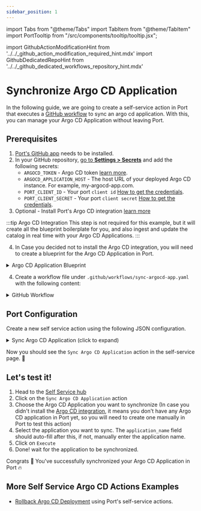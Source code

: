 ```yaml
---
sidebar_position: 1
---
```

import Tabs from "@theme/Tabs"
import TabItem from "@theme/TabItem"
import PortTooltip from "/src/components/tooltip/tooltip.jsx";

import GithubActionModificationHint from '../../\_github_action_modification_required_hint.mdx'
import GithubDedicatedRepoHint from '../../\_github_dedicated_workflows_repository_hint.mdx'

# Synchronize Argo CD Application

In the following guide, we are going to create a self-service action in Port that executes a [GitHub workflow](/create-self-service-experiences/setup-backend/github-workflow/github-workflow.md) to sync an argo cd application. With this, you can manage your Argo CD Application without leaving Port.


## Prerequisites
1. [Port's GitHub app](https://github.com/apps/getport-io) needs to be installed.
2. In your GitHub repository, [go to **Settings > Secrets**](https://docs.github.com/en/actions/security-guides/using-secrets-in-github-actions#creating-secrets-for-a-repository) and add the following secrets:
   - `ARGOCD_TOKEN` - Argo CD token [learn more](https://argo-cd.readthedocs.io/en/stable/developer-guide/api-docs/).
   - `ARGOCD_APPLICATION_HOST` - The host URL of your deployed Argo CD instance. For example, my-argocd-app.com.
   - `PORT_CLIENT_ID` - Your port `client id` [How to get the credentials](https://docs.getport.io/build-your-software-catalog/sync-data-to-catalog/api/#find-your-port-credentials).
   - `PORT_CLIENT_SECRET` - Your port `client secret` [How to get the credentials](https://docs.getport.io/build-your-software-catalog/sync-data-to-catalog/api/#find-your-port-credentials).
3. Optional - Install Port's Argo CD integration [learn more](https://docs.getport.io/build-your-software-catalog/sync-data-to-catalog/argocd/)

:::tip Argo CD Integration
	This step is not required for this example, but it will create all the blueprint boilerplate for you, and also ingest and update the catalog in real time with your Argo CD Applications.
:::

4. In Case you decided not to install the Argo CD integration, you will need to create a blueprint for the Argo CD Application in Port.

<details>
	<summary>Argo CD Application Blueprint</summary>

```json showLineNumbers
  {
    "identifier": "argocdApplication",
    "description": "This blueprint represents an ArgoCD Application",
    "title": "Running Service",
    "icon": "Argo",
    "schema": {
      "properties": {
        "gitRepo": {
          "type": "string",
          "icon": "Git",
          "title": "Repository URL",
          "description": "The URL of the Git repository containing the application source code"
        },
        "gitPath": {
          "type": "string",
          "title": "Path",
          "description": "The path within the Git repository where the application manifests are located"
        },
        "destinationServer": {
          "type": "string",
          "title": "Destination Server",
          "description": "The URL of the target cluster's Kubernetes control plane API"
        },
        "revision": {
          "type": "string",
          "title": "Revision",
          "description": "Revision contains information about the revision the comparison has been performed to"
        },
        "targetRevision": {
          "type": "string",
          "title": "Target Revision",
          "description": "Target Revision defines the revision of the source to sync the application to. In case of Git, this can be commit, tag, or branch"
        },
        "syncStatus": {
          "type": "string",
          "title": "Sync Status",
          "enum": [
            "Synced",
            "OutOfSync",
            "Unknown"
          ],
          "enumColors": {
            "Synced": "green",
            "OutOfSync": "red",
            "Unknown": "lightGray"
          },
          "description": "Status is the sync state of the comparison"
        },
        "healthStatus": {
          "type": "string",
          "title": "Health Status",
          "enum": [
            "Healthy",
            "Missing",
            "Suspended",
            "Degraded",
            "Progressing",
            "Unknown"
          ],
          "enumColors": {
            "Healthy": "green",
            "Missing": "yellow",
            "Suspended": "purple",
            "Degraded": "red",
            "Progressing": "blue",
            "Unknown": "lightGray"
          },
          "description": "Status holds the status code of the application or resource"
        },
        "createdAt": {
          "title": "Created At",
          "type": "string",
          "format": "date-time",
          "description": "The created timestamp of the application"
        },
        "labels": {
          "type": "object",
          "title": "Labels",
          "description": "Map of string keys and values that can be used to organize and categorize object"
        },
        "annotations": {
          "type": "object",
          "title": "Annotations",
          "description": "Annotations are unstructured key value map stored with a resource that may be set by external tools to store and retrieve arbitrary metadata"
        }
      },
      "required": []
    },
    "mirrorProperties": {},
    "calculationProperties": {},
    "relations": {
      "project": {
        "title": "ArgoCD Project",
        "target": "argocdProject",
        "required": false,
        "many": false
      },
      "cluster": {
        "title": "ArgoCD Cluster",
        "target": "argocdCluster",
        "required": false,
        "many": false
      },
      "namespace": {
        "title": "ArgoCD Namespace",
        "target": "argocdNamespace",
        "required": false,
        "many": false
      }
    }
  }
```
</details>

4. Create a workflow file under `.github/workflows/sync-argocd-app.yaml` with the following content:

<GithubDedicatedRepoHint/>

<details>
 <summary>GitHub Workflow </summary>

```yml showLineNumbers
name: Sync Argo CD Application
on:
  workflow_dispatch:
    inputs:
      application_name:
        description: The Argo CD Application Name. e.g. app.example.com
        required: true
      port_context:
        required: true
        description: includes blueprint, run ID, and entity identifier from Port.

jobs:
  sync-argocd-app:
    runs-on: ubuntu-latest
    steps:
      - name: Log Executing Request to Sync Application
        uses: port-labs/port-github-action@v1
        with:
          clientId: ${{ secrets.PORT_CLIENT_ID }}
          clientSecret: ${{ secrets.PORT_CLIENT_SECRET }}
          baseUrl: https://api.getport.io
          operation: PATCH_RUN
          runId: ${{fromJson(inputs.port_context).run_id}}
          logMessage: "About to make a request to argocd server..."

      - name: Sync Argo CD Application
        uses: omegion/argocd-actions@v1
        with:
          address: ${{ secrets.ARGOCD_APPLICATION_HOST }}
          token: ${{ secrets.ARGOCD_TOKEN }}
          action: sync
          appName: ${{ github.event.inputs.application_name }}

      - name: Log If Request Fails 
        if: failure()
        uses: port-labs/port-github-action@v1
        with:
          clientId: ${{ secrets.PORT_CLIENT_ID }}
          clientSecret: ${{ secrets.PORT_CLIENT_SECRET }}
          baseUrl: https://api.getport.io
          operation: PATCH_RUN
          runId: ${{fromJson(inputs.port_context).run_id}}
          logMessage: "Request to sync Argo CD application failed ..."
    
    - name: Report Sync Success
        uses: port-labs/port-github-action@v1
        with:
          clientId: ${{ secrets.PORT_CLIENT_ID }}
          clientSecret: ${{ secrets.PORT_CLIENT_SECRET }}
          baseUrl: https://api.getport.io
          operation: PATCH_RUN
          runId: ${{fromJson(inputs.port_context).run_id}}
          logMessage: "Successfully synced Argo CD Aplication ✅"
```
</details>

## Port Configuration

Create a new self service action using the following JSON configuration.

<details>
<summary>Sync Argo CD Application (click to expand) </summary>
<GithubActionModificationHint/>

```json showLineNumbers
{
  "identifier": "argocdApplication_sync_application",
  "title": "Sync Application",
  "icon": "Argo",
  "description": "Sync An Argo CD Application",
  "trigger": {
    "type": "self-service",
    "operation": "DAY-2",
    "userInputs": {
      "properties": {
        "application_name": {
          "title": "Application Name",
          "description": "Argo CD Application Name",
          "icon": "Argo",
          "type": "string",
          "default": {
            "jqQuery": ".entity.title"
          }
        }
      },
      "required": [
        "application_name"
      ],
      "order": [
        "application_name"
      ]
    },
    "blueprintIdentifier": "argocdApplication"
  },
  "invocationMethod": {
    "type": "GITHUB",
    "org": "<GITHUB_ORG>",
    "repo": "<GITHUB_REPO>",
    "workflow": "sync-argocd-app.yaml",
    "workflowInputs": {
      "application_name": "{{.inputs.\"application_name\"}}",
      "port_context": {
        "entity": "{{.entity.identifier}}",
        "blueprint": "{{.action.blueprint}}",
        "runId": "{{.run.id}}"
      }
    },
    "reportWorkflowStatus": true
  },
  "requiredApproval": false,
  "publish": true
}
```
</details>

Now you should see the `Sync Argo CD Application` action in the self-service page. 🎉

## Let's test it!

1. Head to the [Self Service hub](https://app.getport.io/self-serve)
2. Click on the `Sync Argo CD Application` action
3. Choose the Argo CD Application you want to synchronize (In case you didn't install the [Argo CD integration](https://docs.getport.io/build-your-software-catalog/sync-data-to-catalog/argocd/), it means you don't have any Argo CD application in Port yet, so you will need to create one manually in Port to test this action)
4. Select the application you want to sync. The `application_name` field should auto-fill after this, if not, manually enter the application name.
5. Click on `Execute`
6. Done! wait for the application to be synchronized.

Congrats 🎉 You've successfully synchronized your Argo CD Application in Port 🔥

## More Self Service Argo CD Actions Examples
- [Rollback Argo CD Deployment](/create-self-service-experiences/setup-backend/github-workflow/examples/argocd/rollback-argocd-deployment) using Port's self-service actions.